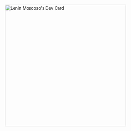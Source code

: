 <a href="https://app.daily.dev/LeninMoscoso"><img src="https://api.daily.dev/devcards/7a93bc9708ce4a6099c6376e8d3ed8b2.png?r=6qp" width="400" alt="Lenin Moscoso's Dev Card"/></a>
